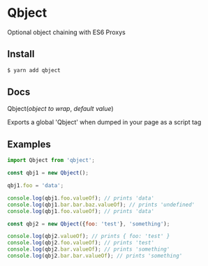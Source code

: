 Qbject
===

Optional object chaining with ES6 Proxys

Install
---

```bash
$ yarn add qbject
```

Docs
---

Qbject(<i>object to wrap</i>, <i>default value</i>)

Exports a global 'Qbject' when dumped in your page as a script tag

Examples
---

```javascript
import Qbject from 'qbject';

const qbj1 = new Qbject();

qbj1.foo = 'data';

console.log(qbj1.foo.valueOf); // prints 'data'
console.log(qbj1.bar.bar.baz.valueOf); // prints 'undefined'
console.log(qbj1.foo.valueOf); // prints 'data'

const qbj2 = new Qbject({foo: 'test'}, 'something');

console.log(qbj2.valueOf); // prints { foo: 'test' }
console.log(qbj2.foo.valueOf); // prints 'test'
console.log(qbj2.bar.valueOf); // prints 'something'
console.log(qbj2.bar.bar.valueOf); // prints 'something'
```
